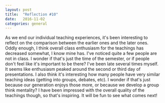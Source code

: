 ```yaml
---
layout: post
title:  "Reflection #10"
date:   2016-11-02
categories: general
---
```


As we end our individual teaching experiences, it's been interesting to reflect on the comparison between the earlier ones and the later ones. Oddly enough, I think overall class enthusiasm for the teachings has decreased somewhat, I know mine has. I've noticed quite a few people are not in class. I wonder if that's just the time of the semester, or if people don't feel like it's important to be there? I've been late several times myself. It seems like enthusiasm peaked around the second or third day of presentations. I also think it's interesting how many people have very similar teaching ideas (getting into groups, debates, etc). I wonder if that's just because our generation enjoys those more, or because we develop a group think mentality? I have been impressed with the overall quality of the teachings though, so that's inspiring. It will be fun to see what comes next!
